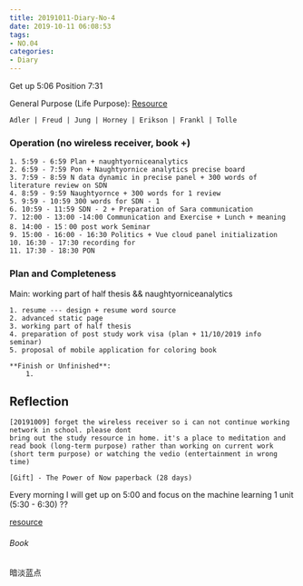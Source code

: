 ```yaml
---
title: 20191011-Diary-No-4
date: 2019-10-11 06:08:53
tags:
- NO.04
categories:
- Diary
---
```


Get up 5:06  Position 7:31

General Purpose (Life Purpose):
[Resource](https://courses.lumenlearning.com/wsu-sandbox/chapter/neo-freudians-adler-erikson-jung-and-horney/)

	Adler | Freud | Jung | Horney | Erikson | Frankl | Tolle


### Operation (no wireless receiver, book +)
	1. 5:59 - 6:59 Plan + naughtyorniceanalytics
	2. 6:59 - 7:59 Pon + Naughtyornice analytics precise board 
	3. 7:59 - 8:59 N data dynamic in precise panel + 300 words of literature review on SDN 
	4. 8:59 - 9:59 Naughtyornce + 300 words for 1 review
	5. 9:59 - 10:59 300 words for SDN - 1
	6. 10:59 - 11:59 SDN - 2 + Preparation of Sara communication
	7. 12:00 - 13:00 -14:00 Communication and Exercise + Lunch + meaning
	8. 14:00 - 15：00 post work Seminar
	9. 15:00 - 16:00 - 16:30 Politics + Vue cloud panel initialization
	10. 16:30 - 17:30 recording for
	11. 17:30 - 18:30 PON


### Plan and Completeness

Main: working part of half thesis && naughtyorniceanalytics

	1. resume --- design + resume word source
	2. advanced static page
	3. working part of half thesis
	4. preparation of post study work visa (plan + 11/10/2019 info seminar)
	5. proposal of mobile application for coloring book

	**Finish or Unfinished**:
		1. 

## Reflection
	[20191009] forget the wireless receiver so i can not continue working network in school. please dont 
 	bring out the study resource in home. it's a place to meditation and read book (long-term purpose) rather than working on current work (short term purpose) or watching the vedio (entertainment in wrong time)

 	[Gift] - The Power of Now paperback (28 days)


Every morning I will get up on 5:00 and focus on the machine learning 1 unit (5:30 - 6:30) ??

[resource](http://www.ishenping.com/ArtInfo/967893.html)


###### Book

暗淡蓝点




